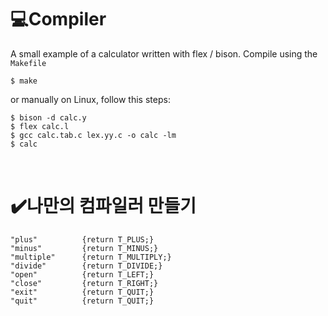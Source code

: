 # **💻Compiler**

A small example of a calculator written with flex / bison.
Compile using the `Makefile` 

    $ make

or manually on Linux, follow this steps:

    $ bison -d calc.y
    $ flex calc.l
    $ gcc calc.tab.c lex.yy.c -o calc -lm
    $ calc

<br>

# ✔️나만의 컴파일러 만들기
    "plus"          {return T_PLUS;}
    "minus"         {return T_MINUS;}
    "multiple"      {return T_MULTIPLY;}
    "divide"        {return T_DIVIDE;}
    "open"	        {return T_LEFT;}
    "close"         {return T_RIGHT;}
    "exit"	    	{return T_QUIT;}
    "quit"	    	{return T_QUIT;}
